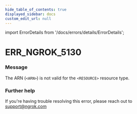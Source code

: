 ```yaml
---
hide_table_of_contents: true
displayed_sidebar: docs
custom_edit_url: null
---
```


import ErrorDetails from '/docs/errors/details/ErrorDetails';

# ERR_NGROK_5130

### Message
The ARN (`<ARN>`) is not valid for the `<RESOURCE>` resource type.

### Further help
If you're having trouble resolving this error, please reach out to [support@ngrok.com](mailto:support@ngrok.com?subject=Help%20with%20ERR_NGROK_5130)

<ErrorDetails error='err_ngrok_5130' />
